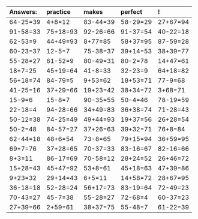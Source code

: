 | Answers: | practice | makes | perfect | ! |
| :--- | :--- | :--- | :--- | :--- |
| 64-25=39 | 4+8=12 | 83-44=39 | 58-29=29 | 27+67=94 | 
| 91-58=33 | 75+18=93 | 92-26=66 | 91-37=54 | 40-22=18 | 
| 62-53=9 | 44+49=93 | 8+77=85 | 58+37=95 | 87-59=28 | 
| 60-23=37 | 12-5=7 | 75-38=37 | 39+14=53 | 38+39=77 | 
| 55-28=27 | 61-52=9 | 80-49=31 | 80-2=78 | 14+47=61 | 
| 18+7=25 | 45+19=64 | 41-8=33 | 32-23=9 | 64+18=82 | 
| 56+18=74 | 84-79=5 | 9+53=62 | 18+53=71 | 77-9=68 | 
| 41-25=16 | 37+29=66 | 19+23=42 | 38+34=72 | 3+68=71 | 
| 15-9=6 | 15-8=7 | 90-35=55 | 50-4=46 | 78-19=59 | 
| 22-18=4 | 94-28=66 | 34+49=83 | 36+38=74 | 71-28=43 | 
| 50-12=38 | 74-25=49 | 49+44=93 | 19+37=56 | 26+28=54 | 
| 50-2=48 | 84-57=27 | 37+26=63 | 39+32=71 | 76+8=84 | 
| 62-44=18 | 48+6=54 | 73-8=65 | 79+15=94 | 36+59=95 | 
| 69+7=76 | 37+28=65 | 70-37=33 | 83-16=67 | 82-16=66 | 
| 8+3=11 | 86-17=69 | 70-58=12 | 28+24=52 | 26+46=72 | 
| 15+28=43 | 45+47=92 | 53+8=61 | 45+18=63 | 47+39=86 | 
| 9+23=32 | 29+14=43 | 6+5=11 | 14+58=72 | 28+67=95 | 
| 36-18=18 | 52-28=24 | 56+17=73 | 83-19=64 | 72-49=23 | 
| 70-43=27 | 45-7=38 | 55-28=27 | 72-68=4 | 60-37=23 | 
| 27+39=66 | 2+59=61 | 38+37=75 | 55-48=7 | 61-22=39 | 
